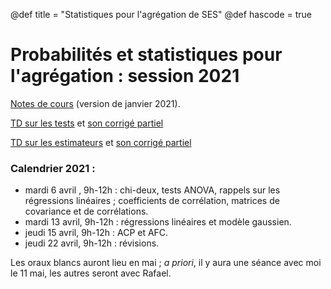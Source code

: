 @def title = "Statistiques pour l'agrégation de SES"
@def hascode = true


# Probabilités et statistiques pour l'agrégation : session 2021

[Notes de cours](/teaching/statagreg2021.pdf) (version de janvier 2021).

[TD sur les tests](/teaching/TD_Tests.pdf) et [son corrigé partiel](/teaching/Corr_tests.pdf)

[TD sur les estimateurs](/teaching/TD_Estimateurs.pdf) et [son corrigé partiel](/teaching/Corr_estimateurs.pdf)

### Calendrier 2021 : 
- mardi 6 avril , 9h-12h : chi-deux, tests ANOVA, rappels sur les régressions linéaires ; coefficients de corrélation, matrices de covariance et de corrélations. 
- mardi 13 avril, 9h-12h : régressions linéaires et modèle gaussien. 
- jeudi 15 avril, 9h-12h : ACP et AFC. 
- jeudi 22 avril, 9h-12h : révisions. 

Les oraux blancs auront lieu en mai ; *a priori*, il y aura une séance avec moi le 11 mai, les autres seront avec Rafael. 


